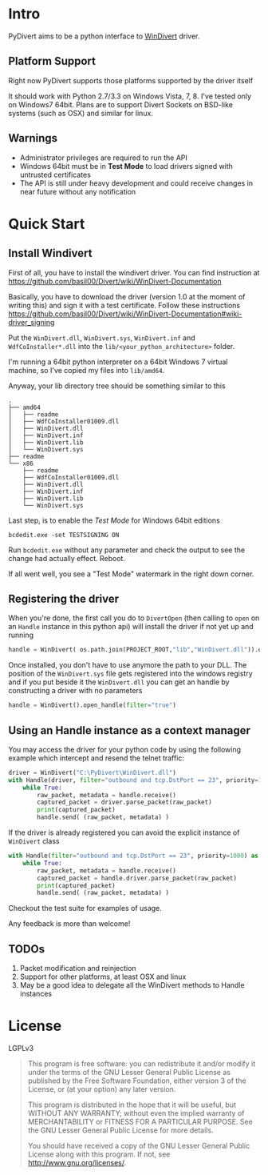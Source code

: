 Intro
=====

PyDivert aims to be a python interface to [WinDivert](https://github.com/basil00/Divert) driver.

Platform Support
----------------

Right now PyDivert supports those platforms supported by the driver itself

It should work with Python 2.7/3.3 on Windows Vista, 7, 8. I've tested only on Windows7 64bit.
Plans are to support Divert Sockets on BSD-like systems (such as OSX) and similar for linux.

Warnings
--------

* Administrator privileges are required to run the API
* Windows 64bit must be in **Test Mode** to load drivers signed with untrusted certificates
* The API is still under heavy development and could receive changes in near future without any notification

Quick Start
===========

Install Windivert
-----------------

First of all, you have to install the windivert driver. You can find instruction at https://github.com/basil00/Divert/wiki/WinDivert-Documentation

Basically, you have to download the driver (version 1.0 at the moment of writing this) and sign it with a test certificate. Follow these instructions https://github.com/basil00/Divert/wiki/WinDivert-Documentation#wiki-driver_signing

Put the `WinDivert.dll`, `WinDivert.sys`, `WinDivert.inf` and `WdfCoInstaller*.dll` into the `lib/<your_python_architecture>` folder.

I'm running a 64bit python interpreter on a 64bit Windows 7 virtual machine, so I've copied my files into `lib/amd64`.

Anyway, your lib directory tree should be something similar to this

```
.
├── amd64
│   ├── readme
│   ├── WdfCoInstaller01009.dll
│   ├── WinDivert.dll
│   ├── WinDivert.inf
│   ├── WinDivert.lib
│   └── WinDivert.sys
├── readme
└── x86
    ├── readme
    ├── WdfCoInstaller01009.dll
    ├── WinDivert.dll
    ├── WinDivert.inf
    ├── WinDivert.lib
    └── WinDivert.sys
```

Last step, is to enable the *Test Mode* for Windows 64bit editions

```
bcdedit.exe -set TESTSIGNING ON
```

Run `bcdedit.exe` without any parameter and check the output to see the change had actually effect. Reboot.

If all went well, you see a "Test Mode" watermark in the right down corner.

Registering the driver
----------------------

When you're done, the first call you do to `DivertOpen` (then calling to `open` on an `Handle` instance in this python api) will install the driver if not yet up and running

```python
handle = WinDivert( os.path.join(PROJECT_ROOT,"lib","WinDivert.dll")).open_handle(filter="true")
```

Once installed, you don't have to use anymore the path to your DLL. The position of the `WinDivert.sys` file gets registered into the windows registry
 and if you put beside it the `WinDivert.dll` you can get an handle by constructing a driver with no parameters

```python
handle = WinDivert().open_handle(filter="true")
```

Using an Handle instance as a context manager
---------------------------------------------

You may access the driver for your python code by using the following example which intercept and resend the telnet traffic:

```python
driver = WinDivert("C:\PyDivert\WinDivert.dll")
with Handle(driver, filter="outbound and tcp.DstPort == 23", priority=1000) as handle:
    while True:
        raw_packet, metadata = handle.receive()
        captured_packet = driver.parse_packet(raw_packet)
        print(captured_packet)
        handle.send( (raw_packet, metadata) )
```

If the driver is already registered you can avoid the explicit instance of `WinDivert` class

```python
with Handle(filter="outbound and tcp.DstPort == 23", priority=1000) as handle:
    while True:
        raw_packet, metadata = handle.receive()
        captured_packet = handle.driver.parse_packet(raw_packet)
        print(captured_packet)
        handle.send( (raw_packet, metadata) )
```

Checkout the test suite for examples of usage.

Any feedback is more than welcome!

TODOs
-----

1. Packet modification and reinjection
2. Support for other platforms, at least OSX and linux
3. May be a good idea to delegate all the WinDivert methods to Handle instances


License
=======

LGPLv3

> This program is free software: you can redistribute it and/or modify
> it under the terms of the GNU Lesser General Public License as published by
> the Free Software Foundation, either version 3 of the License, or
> (at your option) any later version.
>
> This program is distributed in the hope that it will be useful,
> but WITHOUT ANY WARRANTY; without even the implied warranty of
> MERCHANTABILITY or FITNESS FOR A PARTICULAR PURPOSE.  See the
> GNU Lesser General Public License for more details.
>
> You should have received a copy of the GNU Lesser General Public License
> along with this program.  If not, see <http://www.gnu.org/licenses/>.
